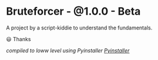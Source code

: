 # Bruteforcer - @1.0.0 - Beta

A project by a script-kiddie to understand the fundamentals.

:smiley: Thanks


_compiled to loww level using Pyinstaller [Pyinstaller](https://github.com/pyinstaller/pyinstaller)_